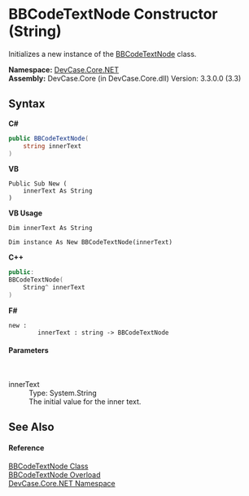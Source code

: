 # BBCodeTextNode Constructor (String)
 

Initializes a new instance of the <a href="T_DevCase_Core_NET_BBCodeTextNode">BBCodeTextNode</a> class.

**Namespace:**&nbsp;<a href="N_DevCase_Core_NET">DevCase.Core.NET</a><br />**Assembly:**&nbsp;DevCase.Core (in DevCase.Core.dll) Version: 3.3.0.0 (3.3)

## Syntax

**C#**<br />
``` C#
public BBCodeTextNode(
	string innerText
)
```

**VB**<br />
``` VB
Public Sub New ( 
	innerText As String
)
```

**VB Usage**<br />
``` VB Usage
Dim innerText As String

Dim instance As New BBCodeTextNode(innerText)
```

**C++**<br />
``` C++
public:
BBCodeTextNode(
	String^ innerText
)
```

**F#**<br />
``` F#
new : 
        innerText : string -> BBCodeTextNode
```


#### Parameters
&nbsp;<dl><dt>innerText</dt><dd>Type: System.String<br />The initial value for the inner text.</dd></dl>

## See Also


#### Reference
<a href="T_DevCase_Core_NET_BBCodeTextNode">BBCodeTextNode Class</a><br /><a href="Overload_DevCase_Core_NET_BBCodeTextNode__ctor">BBCodeTextNode Overload</a><br /><a href="N_DevCase_Core_NET">DevCase.Core.NET Namespace</a><br />
